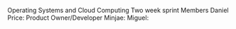 Operating Systems and Cloud Computing
Two week sprint
Members
Daniel Price: Product Owner/Developer
Minjae:
Miguel:
